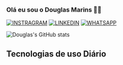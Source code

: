 ### Olá eu sou o Douglas Marins 👋🏻



 [![INSTRAGRAM](https://img.shields.io/badge/Instagram-E4405F?style=for-the-badge&logo=instagram&logoColor=white)](https://www.instagram.com/dgmarinss)
 [![LINKEDIN](https://img.shields.io/badge/LinkedIn-0077B5?style=for-the-badge&logo=linkedin&logoColor=white)](https://www.linkedin.com/in/douglas-marins/)
 [![WHATSAPP](https://img.shields.io/badge/WhatsApp-25D366?style=for-the-badge&logo=whatsapp&logoColor=white)](https://wa.me/5521969556250)

 ![Douglas's GitHub stats](https://github-readme-stats.vercel.app/api?username=dg-marins&show_icons=true&theme=merko)


 ## Tecnologias de uso Diário

 <div>

     
 </div>
